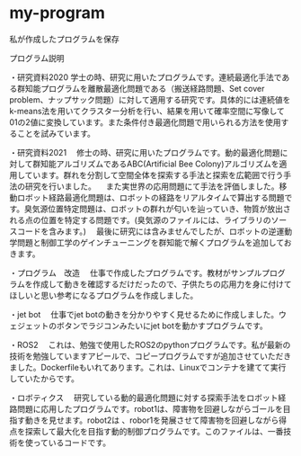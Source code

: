 # my-program
私が作成したプログラムを保存

プログラム説明

・研究資料2020
学士の時、研究に用いたプログラムです。連続最適化手法である群知能プログラムを離散最適化問題である（搬送経路問題、Set cover problem、ナップサック問題）に対して適用する研究です。具体的には連続値をk-means法を用いてクラスター分析を行い、結果を用いて確率空間に写像して01の2値に変換しています。また条件付き最適化問題で用いられる方法を使用することを試みています。

・研究資料2021
　修士の時、研究に用いたプログラムです。動的最適化問題に対して群知能アルゴリズムであるABC(Artificial Bee Colony)アルゴリズムを適用しています。群れを分割して空間全体を探索する手法と探索を広範囲で行う手法の研究を行いました。
　また実世界の応用問題にて手法を評価しました。移動ロボット経路最適化問題は、ロボットの経路をリアルタイムで算出する問題です。臭気源位置特定問題は、ロボットの群れが匂いを辿っていき、物質が放出される点の位置を特定する問題です。(臭気源のファイルには、ライブラリのソースコードを含みます。)
　最後に研究には含みませんでしたが、ロボットの逆運動学問題と制御工学のゲインチューニングを群知能で解くプログラムを追加しておきます。


・プログラム　改造
　仕事で作成したプログラムです。教材がサンプルプログラムを作成して動きを確認するだけだったので、子供たちの応用力を身に付けてほしいと思い参考になるプログラムを作成しました。

・jet bot
　仕事でjet botの動きを分かりやすく見せるために作成しました。ウェジェットのボタンでラジコンみたいにjet botを動かすプログラムです。

・ROS2
　これは、勉強で使用したROS2のpythonプログラムです。私が最新の技術を勉強していますアピールで、コピープログラムですが追加させていただきました。Dockerfileもいれてあります。これは、Linuxでコンテナを建てて実行していたからです。

・ロボティクス
　研究している動的最適化問題に対する探索手法をロボット経路問題に応用したプログラムです。robot1は、障害物を回避しながらゴールを目指す動きを見せます。robot2は
 、robor1を発展させて障害物を回避しながら得点を探索して最大化を目指す動的制御プログラムです。このファイルは、一番技術を使っているコードです。
